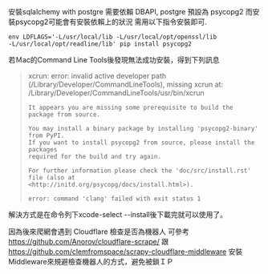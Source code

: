 
安裝sqlalchemy with postgre
需要依賴 DBAPI, postgre 預設為 psycopg2
而安裝psycopg2可能會有安裝依賴上的狀況
需用以下指令安裝即可.

```
env LDFLAGS='-L/usr/local/lib -L/usr/local/opt/openssl/lib
-L/usr/local/opt/readline/lib' pip install psycopg2
```

若Ｍac的Command Line Tools後發現無法成功安裝，得到下列訊息

> xcrun: error: invalid active developer path (/Library/Developer/CommandLineTools), missing xcrun at: /Library/Developer/CommandLineTools/usr/bin/xcrun
> 
>     It appears you are missing some prerequisite to build the package from source.
> 
>     You may install a binary package by installing 'psycopg2-binary' from PyPI.
>     If you want to install psycopg2 from source, please install the packages
>     required for the build and try again.
> 
>     For further information please check the 'doc/src/install.rst' file (also at
>     <http://initd.org/psycopg/docs/install.html>).
> 
>     error: command 'clang' failed with exit status 1

解決方式是在命令列下xcode-select --install後下載完就可以使用了。


因為後來爬網會遇到 Cloudflare 檢查是否為機器人
可參考 
https://github.com/Anorov/cloudflare-scrape/
跟
https://github.com/clemfromspace/scrapy-cloudflare-middleware
安裝Middleware來規避檢查機器人的方式，避免被鎖ＩＰ